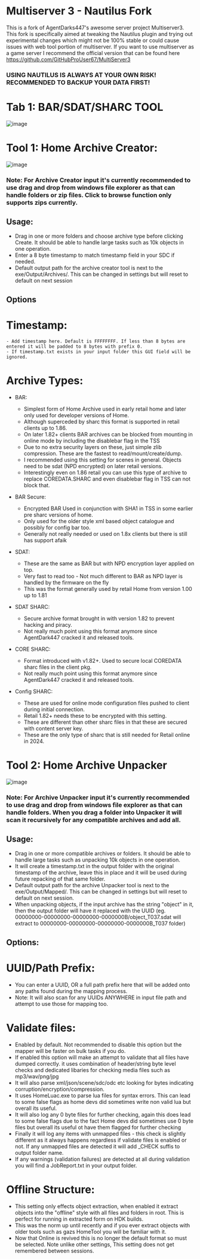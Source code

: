 # Multiserver 3 - Nautilus Fork

This is a fork of AgentDarks447's awesome server project Multiserver3. This fork is specifically aimed at tweaking the Nautilus plugin and trying out experimental changes which might not be 100% stable or could cause issues with web tool portion of multiserver. If you want to use multiserver as a game server I recommend the official version that can be found here https://github.com/GitHubProUser67/MultiServer3  

### USING NAUTILUS IS ALWAYS AT YOUR OWN RISK! RECOMMENDED TO BACKUP YOUR DATA FIRST!


 
# Tab 1: BAR/SDAT/SHARC TOOL
![image](https://github.com/DeViL303/MultiServer3-NuatilusFork/assets/24411577/0a378bb7-382a-4ff6-b328-a7fff8cb836c)


# Tool 1: Home Archive Creator:

![image](https://github.com/DeViL303/MultiServer3-NuatilusFork/assets/24411577/297ac8dc-65c2-4056-a4b8-8de8fcc07085)

### Note: For Archive Creator input it's currently recommended to use drag and drop from windows file explorer as that can handle folders or zip files. Click to browse function only supports zips currently.

## Usage: 
- Drag in one or more folders and choose archive type before clicking Create. It should be able to handle large tasks such as 10k objects in one operation.
- Enter a 8 byte timestamp to match timestamp field in your SDC if needed.
- Default output path for the archive creator tool is next to the exe/Output/Archives/. This can be changed in settings but will reset to default on next session


## Options

# Timestamp:
    - Add timestamp here. Default is FFFFFFFF. If less than 8 bytes are entered it will be padded to 8 bytes with prefix 0.
    - If timestamp.txt exists in your input folder this GUI field will be ignored.

# Archive Types:
- BAR:
    - Simplest form of Home Archive used in early retail home and later only used for developer versions of Home.
    - Although superceded by sharc this format is supported in retail clients up to 1.86.
    - On later 1.82+ clients BAR archives can be blocked from mounting in online mode by including the disablebar flag in the TSS
    - Due to no extra security layers on these, just simple zlib compression. These are the fastest to read/mount/create/dump.
    - I recommended using this setting for scenes in general. Objects need to be sdat (NPD encrypted) on later retail versions.
    - Interestingly even on 1.86 retail you can use this type of archive to replace COREDATA.SHARC and even disablebar flag in TSS can not block that.
  
- BAR Secure:
   - Encrypted BAR Used in conjunction with SHA1 in TSS in some earlier pre sharc versions of home.
   - Only used for the older style xml based object catalogue and possibly for config bar too.
   - Generally not really needed or used on 1.8x clients but there is still has support afaik

- SDAT:
   - These are the same as BAR but with NPD encryption layer applied on top.
   - Very fast to read too - Not much different to BAR as NPD layer is handled by the firmware on the fly
   - This was the format generally used by retail Home from version 1.00 up to 1.81

- SDAT SHARC:
    - Secure archive format brought in with version 1.82 to prevent hacking and piracy.
    - Not really much point using this format anymore since AgentDark447 cracked it and released tools.

- CORE SHARC:
    - Format introduced with v1.82+. Used to secure local COREDATA sharc files in the client pkg.
    - Not really much point using this format anymore since AgentDark447 cracked it and released tools.

- Config SHARC:
    - These are used for online mode configuration files pushed to client during initial connection.
    - Retail 1.82+ needs these to be encrypted with this setting.
    - These are different than other sharc files in that these are secured with content server key. 
    - These are the only type of sharc that is still needed for Retail online in 2024. 




# Tool 2: Home Archive Unpacker

![image](https://github.com/DeViL303/MultiServer3-NuatilusFork/assets/24411577/0bc3877d-41cf-4fa9-be46-4386c3856344)


### Note: For Archive Unpacker input it's currently recommended to use drag and drop from windows file explorer as that can handle folders. When you drag a folder into Unpacker it will scan it recursively for any compatible archives and add all. 

## Usage: 
- Drag in one or more compatible archives or folders. It should be able to handle large tasks such as unpacking 10k objects in one operation.
- It will create a timestamp.txt in the output folder with the original timestamp of the archive, leave this in place and it will be used during future repacking of that same folder.
- Default output path for the archive Unpacker tool is next to the exe/Output/Mapped/. This can be changed in settings but will reset to default on next session.
- When unpacking objects, if the input archive has the string "object" in it, then the output folder will have it replaced with the UUID (eg. 00000000-00000000-00000000-0000000B/object_T037.sdat will extract to 00000000-00000000-00000000-0000000B_T037 folder)



## Options:

# UUID/Path Prefix:
 - You can enter a UUID, OR a full path prefix here that will be added onto any paths found during the mapping process.
 - Note: It will also scan for any UUIDs ANYWHERE in input file path and attempt to use those for mapping too.  

# Validate files:
  - Enabled by default. Not recommended to disable this option but the mapper will be faster on bulk tasks if you do.
  - If enabled this option will make an attempt to validate that all files have dumped correctly. it uses combination of header/string byte level checks and dedicated libaries for checking media files such as mp3/wav/png/jpg
  - It will also parse xml/json/scene/sdc/odc etc looking for bytes indicating corruption/encryption/compression.
  - It uses HomeLuac.exe to parse lua files for syntax errors. This can lead to some false flags as home devs did sometimes write non valid lua but overall its useful. 
  - It will also log any 0 byte files for further checking, again this does lead to some false flags due to the fact Home devs did sometimes use 0 byte files but overall its useful ot have them flagged for further checking
  - Finally it will log any items with unmapped files - this check is slightly different as it always happens regardless if validate files is enabled or not. If any unmapped files are detected it will add _CHECK suffis to output folder name.
  - If any warnings (validation failures) are detected at all during validation you will find a JobReport.txt in your output folder.

# Offline Structure:
  - This setting only effects object extraction, when enabled it extract objects into the "offline" style with all files and folders in root. This is perfect for running in extracted form on HDK builds.
  - This was the norm up until recently and if you ever extract objects with older tools such as gazs HomeTool you will be familiar with it.
  - Now that Online is revived this is no longer the default format so must be selected. Note unlike other settings, This setting does not get remembered between sessions.
